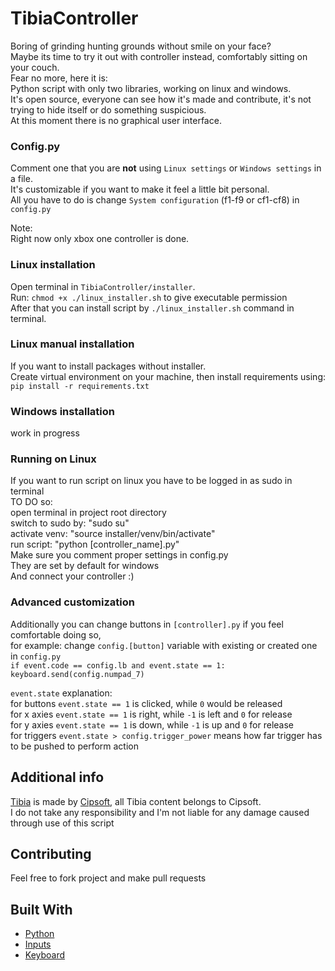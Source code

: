 # TibiaController

Boring of grinding hunting grounds without smile on your face?  
Maybe its time to try it out with controller instead, comfortably sitting on your couch.  
Fear no more, here it is:  
Python script with only two libraries, working on linux and windows.  
It's open source, everyone can see how it's made and contribute, it's not trying to hide itself or do something suspicious.  
At this moment there is no graphical user interface.  

### Config.py
Comment one that you are **not** using ```Linux settings``` or ```Windows settings``` in a file.  
It's customizable if you want to make it feel a little bit personal.  
All you have to do is change ```System configuration``` (f1-f9 or cf1-cf8) in ```config.py```  
  
Note:  
Right now only xbox one controller is done.

### Linux installation

Open terminal in ```TibiaController/installer```.  
Run: ```chmod +x ./linux_installer.sh``` to give executable permission  
After that you can install script by ```./linux_installer.sh``` command in terminal.  

### Linux manual installation

If you want to install packages without installer.  
Create virtual environment on your machine, then install requirements using:
```pip install -r requirements.txt```  

### Windows installation  
work in progress

### Running on Linux
If you want to run script on linux you have to be logged in as sudo in terminal  
TO DO so:  
open terminal in project root directory  
switch to sudo by: "sudo su"  
activate venv: "source installer/venv/bin/activate"  
run script: "python [controller_name].py"  
Make sure you comment proper settings in config.py  
They are set by default for windows  
And connect your controller :)  

### Advanced customization

Additionally you can change buttons in ```[controller].py``` if you feel comfortable doing so,  
for example: change ```config.[button]``` variable with existing or created one in ```config.py```  
```if event.code == config.lb and event.state == 1:```  
     ```keyboard.send(config.numpad_7)```  

```event.state``` explanation:  
for buttons ```event.state == 1``` is clicked, while ```0``` would be released  
for x axies ```event.state == 1``` is right, while ```-1``` is left and ```0``` for release  
for y axies ```event.state == 1``` is down, while ```-1``` is up and ```0``` for release  
for triggers ```event.state > config.trigger_power``` means how far trigger has to be pushed to perform action  
 

## Additional info  
[Tibia](https://www.tibia.com/news/?subtopic=latestnews) is made by [Cipsoft](https://www.cipsoft.com/index.php/en/), all Tibia content belongs to Cipsoft.  
I do not take any responsibility and I'm not liable for any damage caused through use of this script  

## Contributing
Feel free to fork project and make pull requests

## Built With

* [Python](https://www.python.org/)
* [Inputs](https://github.com/zeth/inputs)
* [Keyboard](https://github.com/boppreh/keyboard)
